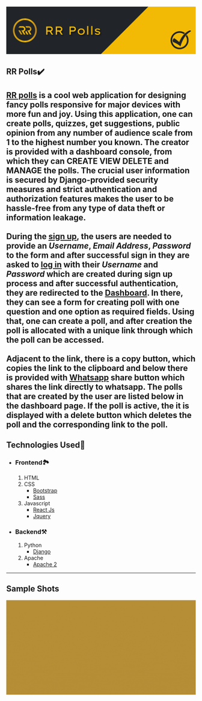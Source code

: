 ![banner](gitAssets/banner.png)

## RR Polls✔️

[RR polls](https://rr-polls.web.app) is a cool web application for designing fancy polls responsive for major devices with more fun and joy.
Using this application, one can create polls, quizzes, get suggestions, public opinion from any number of audience scale from 1 to the highest number you known. The creator is provided with a dashboard console, from which they can **CREATE VIEW DELETE and MANAGE** the polls. The crucial user information is secured by Django-provided security measures and strict authentication and authorization features makes the user to be hassle-free from any type of data theft or information leakage.<br/><br/>
During the [sign up](https://rr-polls.web.app/signup), the users are needed to provide an _Username_, _Email Address_, _Password_ to the form and after successful sign in they are asked to [log in](https://rr-polls.web.app/login) with their _Username_ and _Password_ which are created during sign up process and after successful authentication, they are redirected to the **[Dashboard](https://rr-polls.web.app/dashboard)**. In there, they can see a form for creating poll with one question and one option as required fields. Using that, one can create a poll, and after creation the poll is allocated with a unique link through which the poll can be accessed.<br/><br/>
Adjacent to the link, there is a copy button, which copies the link to the clipboard and below there is provided with [Whatsapp](https://whatsapp.com)  share button which shares the link directly to whatsapp.
The polls that are created by the user are listed below in the dashboard page. If the poll is active, the it is displayed with a delete button which deletes the poll and the corresponding link to the poll.
-------------------------------------------------------------------------------------------------------------------------------------------------------------------------------------------------------------

## Technologies Used🧬

* ### Frontend🏞️

  1. HTML
  2. CSS
     * [Bootstrap](https://getbootstrap.com/)
     * [Sass](https://sass-lang.com)
  3. Javascript
     * [React Js](https://reactjs.org)
     * [Jquery](https://jquery.com)
* ### Backend⚒️

  1. Python
     * [Django](https://www.djangoproject.com/)
  2. Apache
     * [Apache 2](https://httpd.apache.org/)

---

## Sample Shots

![sample](gitAssets/sample.gif)
